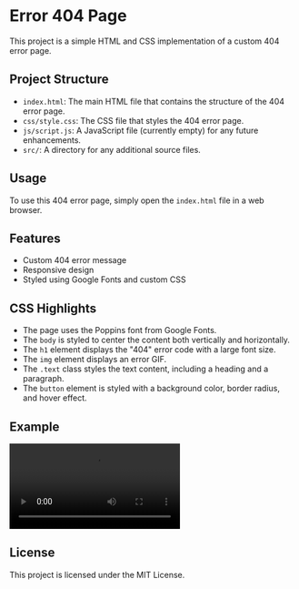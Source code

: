 # Error 404 Page

This project is a simple HTML and CSS implementation of a custom 404 error page.

## Project Structure

- `index.html`: The main HTML file that contains the structure of the 404 error page.
- `css/style.css`: The CSS file that styles the 404 error page.
- `js/script.js`: A JavaScript file (currently empty) for any future enhancements.
- `src/`: A directory for any additional source files.

## Usage

To use this 404 error page, simply open the `index.html` file in a web browser.

## Features

- Custom 404 error message
- Responsive design
- Styled using Google Fonts and custom CSS

## CSS Highlights

- The page uses the Poppins font from Google Fonts.
- The `body` is styled to center the content both vertically and horizontally.
- The `h1` element displays the "404" error code with a large font size.
- The `img` element displays an error GIF.
- The `.text` class styles the text content, including a heading and a paragraph.
- The `button` element is styled with a background color, border radius, and hover effect.

## Example

![404 Error Page](./src/viedo.mp4)

## License

This project is licensed under the MIT License.
